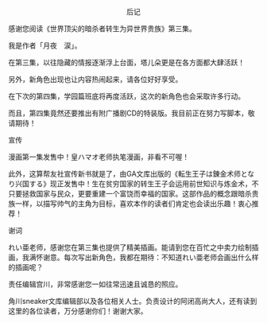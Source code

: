 <p align="center">后记</p>

感谢您阅读《世界顶尖的暗杀者转生为异世界贵族》第三集。

我是作者「月夜　涙」。

在第三集，以往隐藏的情报逐渐浮上台面，塔儿朵更是在各方面都大肆活跃！

另外，新角色出现也让内容热闹起来，请各位好好享受。

在下次的第四集，学园篇班底将再度活跃，这次的新角色也会采取许多行动。

而且，第四集竟然还要推出有附广播剧CD的特装版。我目前正在努力写脚本，敬请期待！

宣传

漫画第一集发售中！皇ハマオ老师执笔漫画，非看不可喔！

此外，这算帮友社宣传新书就是了，由GA文库出版的《転生王子は錬金术师となり兴国する》现正发售中！生在贫穷国家的转生王子会运用前世知识与炼金术，不只要拯救国家与民众，更要重建一个富饶而幸福的国家。这部作品的概念跟暗杀贵族一样，以描写帅气的主角为目标，喜欢本作的读者们肯定也会读出乐趣！衷心推荐！

谢词

れい亜老师，感谢您在第三集也提供了精美插画。能请到您在百忙之中卖力绘制插画，我满怀谢意。每次写出新角色，我都在期待：不知道れい亜老师会画出什么样的插画呢？

责任编辑宫川，非常感谢您一如往常迅速且诚恳的照应。

角川sneaker文库编辑部以及各位相关人士。负责设计的阿闭高尚大人，还有读到这里的各位读者，万分感谢你们！谢谢大家。

